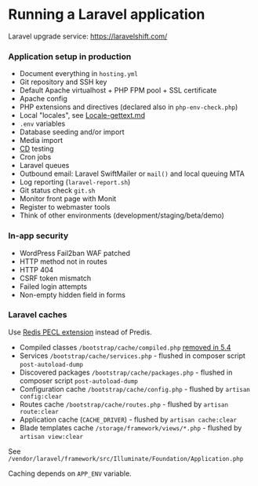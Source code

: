 # Running a Laravel application

Laravel upgrade service: https://laravelshift.com/

### Application setup in production

- Document everything in `hosting.yml`
- Git repository and SSH key
- Default Apache virtualhost + PHP FPM pool + SSL certificate
- Apache config
- PHP extensions and directives (declared also in `php-env-check.php`)
- Local "locales", see [Locale-gettext.md](./Locale-gettext.md)
- `.env` variables
- Database seeding and/or import
- Media import
- [CD](/webserver/Continuous-integration-Continuous-delivery.md) testing
- Cron jobs
- Laravel queues
- Outbound email: Laravel SwiftMailer or `mail()` and local queuing MTA
- Log reporting (`laravel-report.sh`)
- Git status check `git.sh`
- Monitor front page with Monit
- Register to webmaster tools
- Think of other environments (development/staging/beta/demo)

### In-app security

- WordPress Fail2ban WAF patched
- HTTP method not in routes
- HTTP 404
- CSRF token mismatch
- Failed login attempts
- Non-empty hidden field in forms

### Laravel caches

Use [Redis PECL extension](https://laravel.com/docs/5.6/redis#phpredis) instead of Predis.

- Compiled classes `/bootstrap/cache/compiled.php`
  [removed in 5.4](https://github.com/laravel/framework/commit/09964cc8c04674ec710af02794f774308a5c92ca#diff-427cac03b212e5fd24785d55149d3aea)
- Services `/bootstrap/cache/services.php` - flushed in composer script `post-autoload-dump`
- Discovered packages `/bootstrap/cache/packages.php` - flushed in composer script `post-autoload-dump`
- Configuration cache `/bootstrap/cache/config.php` - flushed by `artisan config:clear`
- Routes cache `/bootstrap/cache/routes.php` - flushed by `artisan route:clear`
- Application cache (`CACHE_DRIVER`) - flushed by `artisan cache:clear`
- Blade templates cache `/storage/framework/views/*.php` - flushed by `artisan view:clear`

See `/vendor/laravel/framework/src/Illuminate/Foundation/Application.php`

Caching depends on `APP_ENV` variable.
